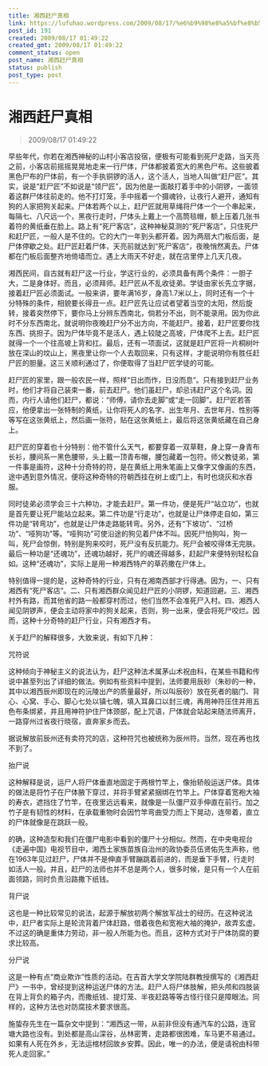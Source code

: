 ```yaml
---
title: 湘西赶尸真相
link: https://lufuhao.wordpress.com/2009/08/17/%e6%b9%98%e8%a5%bf%e8%b5%b6%e5%b0%b8%e7%9c%9f%e7%9b%b8/
post_id: 191
created: 2009/08/17 01:49:22
created_gmt: 2009/08/17 01:49:22
comment_status: open
post_name: 湘西赶尸真相
status: publish
post_type: post
---
```


# 湘西赶尸真相

> 2009/08/17 01:49:22

 

早些年代，你若在湘西神秘的山村小客店投宿，便极有可能看到死尸走路，当天亮之前，小客店前摇摇晃晃地走来一行尸体，尸体都披着宽大的黑色尸布。这些披着黑色尸布的尸体前，有一个手执铜锣的活人，这个活人，当地人叫做“赶尸匠”。其实，说是“赶尸匠”不如说是“领尸匠”，因为他是一面敲打着手中的小阴锣，一面领着这群尸体往前走的。他不打灯笼，手中摇着一个摄魂铃，让夜行人避开，通知有狗的人家把狗关起来。尸体若两个以上，赶尸匠就用草绳将尸体一个一个串起来，每隔七、八尺远一个，黑夜行走时，尸体头上戴上一个高筒毯帽，额上压着几张书着符的黄纸垂在脸上。路上有“死尸客店”，这种神秘莫测的“死尸客店”，只住死尸和赶尸匠，一般人是不住的。它的大门一年到头都开着。因为两扇大门板后面，是尸体停歇之处。赶尸匠赶着尸体，天亮前就达到“死尸客店”，夜晚悄然离去。尸体都在门板后面整齐地倚墙而立。遇上大雨天不好走，就在店里停上几天几夜。

湘西民间，自古就有赶尸这一行业，学这行业的，必须具备有两个条件：一胆子大，二是身体好。而且，必须拜师。赶尸匠从不乱收徒弟。学徒由家长先立字据，接着赶尸匠必须面试。一般来讲，要年满16岁，身高1.7米以上，同时还有一个十分特殊的条件，相貌要长得丑一点。赶尸匠先让应试者望着当空的太阳，然后旋转，接着突然停下，要你马上分辨东西南北，倘若分不出，则不能录用。因为你此时不分东西南北，就说明你夜晚赶尸分不出方向，不能赶尸。接着，赶尸匠要你找东西、挑担子。因为尸体毕竟不是活人，遇上较陡之高坡，尸体爬不上去。赶尸匠就得一个一个往高坡上背和扛。最后，还有一项面试，这就是赶尸匠将一片桐树叶放在深山的坟山上，黑夜里让你一个人去取回来，只有这样，才能说明你有胜任赶尸匠的胆量。这三关顺利通过了，你便取得了当赶尸匠学徒的可能。

赶尸匠的家里，跟一般农民一样，照样“日出而作，日没而息”。只有接到赶尸业务时，他们才将自己装束一番，前去赶尸。他们虽赶尸，却忌讳赶尸这个名词。因而，内行人请他们赶尸，都说：“师傅，请你去走脚”或“走一回脚”。赶尸匠若答应，他便拿出一张特制的黄纸，让你将死人的名字、出生年月、去世年月、性别等等写在这张黄纸上，然后画一张符，贴在这张黄纸上，最后将这张黄纸藏在自己身上。

赶尸匠的穿着也十分特别：他不管什么天气，都要穿着一双草鞋，身上穿一身青布长衫，腰间系一黑色腰带，头上戴一顶青布帽，腰包藏着一包符。师父教徒弟，第一件事是画符，这种十分奇特的符，是在黄纸上用朱笔画上又像字又像画的东西，途中遇到意外情况，便将这种奇特的符朝西挂在树上或门上，有时也烧灰和水吞服。

同时徒弟必须学会三十六种功，才能去赶尸。第一件功，便是死尸“站立功”，也就是首先要让死尸能站立起来。第二件功是“行走功”，也就是让尸体停走自如，第三件功是“转弯功”，也就是让尸体走路能转弯。另外，还有“下坡功”、“过桥功”、“哑狗功”等。“哑狗功”可使沿途的狗见着尸体不叫。因死尸怕狗叫，狗一叫，死尸会惊倒，特别是狗来咬时，死尸没有反抗能力。死尸会被咬得体无完肤。最后一种功是“还魂功”，还魂功越好，死尸的魂还得越多，赶起尸来便特别轻松自如。这种“还魂功”，实际上是用一种湘西特产的草药撒在尸体上。

特别值得一提的是，这种奇特的行业，只有在湘南西部才行得通。因为，一、只有湘西有“死尸客店”。二、只有湘西群众闻见赶尸匠的小阴锣，知道回避。三、湘西村外有路，而其他省的路一般都穿村而过，他们当然不会准死尸入村。四、湘西人闻见阴锣声，便会主动将家中的狗关起来，否则，狗一出来，便会将死尸咬烂。因而，这种十分奇特的赶尸行业，只有湘西才有。

关于赶尸的解释很多，大致来说，有如下几种：

咒符说

这种倾向于神秘主义的说法认为，赶尸这种法术属茅山术祝由科，在某些书籍和传说中甚至列出了详细的做法。例如有些资料中提到，法师要用辰砂（朱砂的一种，其中以湘西辰州即现在的沅陵出产的质量最好，所以叫辰砂）放在死者的脑门、背心、心窝、手心、脚心七处以镇七魄，填入耳鼻口以封三魂，再用神符压住并用五色布条绑紧，并且用神符护住尸体颈部，配上咒语，尸体就会站起来随法师离开，一路穿州过省夜行晓宿，直奔家乡而去。

据说解放前辰州还有卖符咒的店，这种符咒也被统称为辰州符。当然，现在再也找不到了。

抬尸说

这种解释是说，运尸人将尸体垂直地固定于两根竹竿上，像抬轿般运送尸体。具体的做法是将竹子在尸体腋下穿过，并将手臂紧紧捆绑在竹竿上。尸体穿着宽袍大袖的寿衣，遮挡住了竹竿，在夜里远远看来，就像是一队僵尸双手伸直在前行。加之竹子是有韧性的材料，在承载重物时会因竹竿弯曲受力而上下晃动，连带着，直立的尸体就像是在跳跃一般。

的确，这种造型和我们在僵尸电影中看到的僵尸十分相似。然而，在中央电视台《走遍中国》电视节目中，湘西土家族苗族自治州的政协委员伍贤佑先生声称，他在1963年见过赶尸，尸体并不是伸直手臂蹦跳着前进的，而是垂下手臂，行走时如活人一般。并且，赶尸的法师也并不总是两个人，很多时候，是只有一个人在前面领路，同时负责沿路撒下纸钱。

背尸说

这也是一种比较常见的说法，起源于解放初两个解放军战士的经历。在这种说法中，赶尸者实际上是轮流背着尸体赶路，借着夜色和宽袍大袖的掩护，故弄玄虚。不过这的确是重体力劳动，非一般人所能为也。而且，这种方式对于尸体防腐的要求比较高。

分尸说

这是一种有点“商业欺诈”性质的活动。在吉首大学文学院陆群教授撰写的《湘西赶尸》一书中，曾经提到这种运送尸体的方法。赶尸人将尸体肢解，把头颅和四肢装在背上背负的箱子内，而撒纸钱、提灯笼、半夜赶路等等古怪行径只是障眼法。同样的，这种方法也对防腐技术要求很高。

施蛰存先生在一篇杂文中提到：“湘西这一带，从前非但没有通汽车的公路，连官塘大路也没有。到处都是高山深谷，丛林密箐，走路都很困难，车马更不易通过。如果有人死在外乡，无法运棺材回故乡安葬。因此，唯一的办法，便是请祝由科带死人走回家。”
